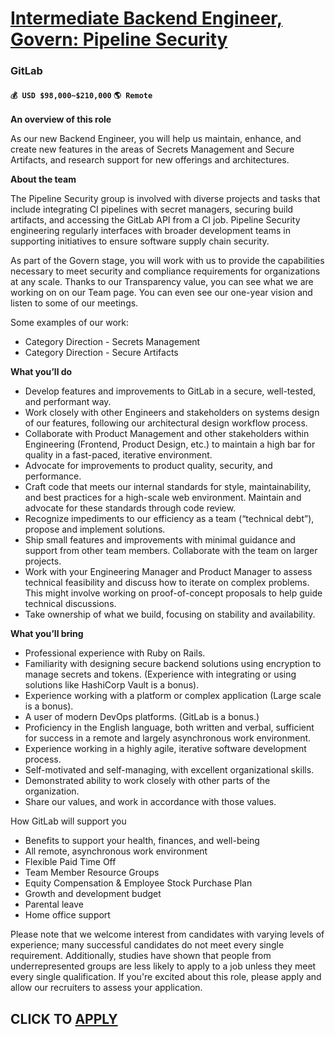 # [Intermediate Backend Engineer, Govern: Pipeline Security ](https://www.remotewlb.com/apply/intermediate-backend-engineer-govern-pipeline-security)  
### GitLab  
#### `💰 USD $98,000~$210,000` `🌎 Remote`  

**An overview of this role**

As our new Backend Engineer, you will help us maintain, enhance, and create new features in the areas of Secrets Management and Secure Artifacts, and research support for new offerings and architectures.

**About the team**

The Pipeline Security group is involved with diverse projects and tasks that include integrating CI pipelines with secret managers, securing build artifacts, and accessing the GitLab API from a CI job. Pipeline Security engineering regularly interfaces with broader development teams in supporting initiatives to ensure software supply chain security.

As part of the Govern stage, you will work with us to provide the capabilities necessary to meet security and compliance requirements for organizations at any scale. Thanks to our Transparency value, you can see what we are working on on our Team page. You can even see our one-year vision and listen to some of our meetings.

Some examples of our work:

  * Category Direction - Secrets Management
  * Category Direction - Secure Artifacts

**What you’ll do**

  * Develop features and improvements to GitLab in a secure, well-tested, and performant way.
  * Work closely with other Engineers and stakeholders on systems design of our features, following our architectural design workflow process.
  * Collaborate with Product Management and other stakeholders within Engineering (Frontend, Product Design, etc.) to maintain a high bar for quality in a fast-paced, iterative environment.
  * Advocate for improvements to product quality, security, and performance.
  * Craft code that meets our internal standards for style, maintainability, and best practices for a high-scale web environment. Maintain and advocate for these standards through code review.
  * Recognize impediments to our efficiency as a team (“technical debt”), propose and implement solutions.
  * Ship small features and improvements with minimal guidance and support from other team members. Collaborate with the team on larger projects.
  * Work with your Engineering Manager and Product Manager to assess technical feasibility and discuss how to iterate on complex problems. This might involve working on proof-of-concept proposals to help guide technical discussions.
  * Take ownership of what we build, focusing on stability and availability.

**What you’ll bring**

  * Professional experience with Ruby on Rails.
  * Familiarity with designing secure backend solutions using encryption to manage secrets and tokens. (Experience with integrating or using solutions like HashiCorp Vault is a bonus). 
  * Experience working with a platform or complex application (Large scale is a bonus).
  * A user of modern DevOps platforms. (GitLab is a bonus.)
  * Proficiency in the English language, both written and verbal, sufficient for success in a remote and largely asynchronous work environment.
  * Experience working in a highly agile, iterative software development process.
  * Self-motivated and self-managing, with excellent organizational skills.
  * Demonstrated ability to work closely with other parts of the organization.
  * Share our values, and work in accordance with those values.

How GitLab will support you

  * Benefits to support your health, finances, and well-being
  * All remote, asynchronous work environment
  * Flexible Paid Time Off
  * Team Member Resource Groups
  * Equity Compensation & Employee Stock Purchase Plan
  * Growth and development budget 
  * Parental leave 
  * Home office support

Please note that we welcome interest from candidates with varying levels of experience; many successful candidates do not meet every single requirement. Additionally, studies have shown that people from underrepresented groups are less likely to apply to a job unless they meet every single qualification. If you're excited about this role, please apply and allow our recruiters to assess your application.

  
## CLICK TO [APPLY](https://www.remotewlb.com/apply/intermediate-backend-engineer-govern-pipeline-security)

